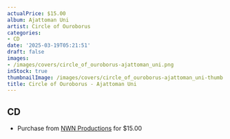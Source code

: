 ```yaml
---
actualPrice: $15.00
album: Ajattoman Uni
artist: Circle of Ouroborus
categories:
- CD
date: '2025-03-19T05:21:51'
draft: false
images:
- /images/covers/circle_of_ouroborus-ajattoman_uni.png
inStock: true
thumbnailImage: /images/covers/circle_of_ouroborus-ajattoman_uni-thumb.png
title: Circle of Ouroborus - Ajattoman Uni
---
```


## CD
* Purchase from [NWN Productions](http://shop.nwnprod.com/index.php?route=product/product&path=93&product_id=60865&sort=pd.name&order=ASC) for $15.00
